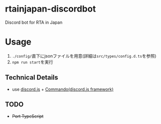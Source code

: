 # rtainjapan-discordbot
Discord bot for RTA in Japan

# Usage
1. `./config/`直下にjsonファイルを用意(詳細は`src/types/config.d.ts`を参照)
1. `npm run start`を実行

## Technical Details
- use [discord.js](https://github.com/discordjs/discord.js) + [Commando(discord.js framework)](https://github.com/discordjs/Commando)

## TODO
- ~~Port TypeScript~~